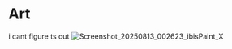 # Art
i cant figure ts out
![Screenshot_20250813_002623_ibisPaint_X](https://github.com/user-attachments/assets/e6102802-8a42-4bf5-838a-2caef46b851c)
